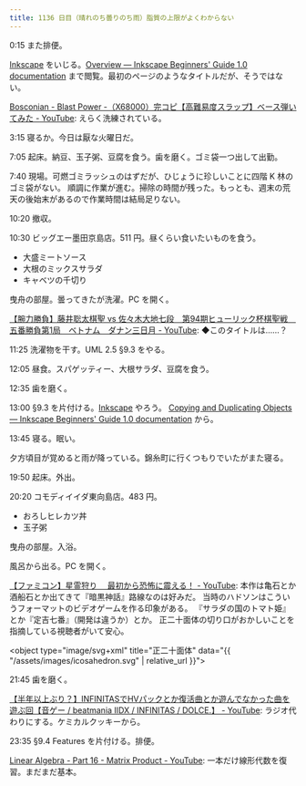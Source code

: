 ```yaml
---
title: 1136 日目（晴れのち曇りのち雨）脂質の上限がよくわからない
---
```


0:15 また排便。

[Inkscape] をいじる。[Overview — Inkscape Beginners' Guide 1.0 documentation](https://inkscape-manuals.readthedocs.io/en/latest/techniques-overview.html)
まで閲覧。最初のページのようなタイトルだが、そうではない。

[Bosconian - Blast Power -（X68000）完コピ【高難易度スラップ】ベース弾いてみた - YouTube](https://www.youtube.com/watch?v=o4PavefS0hM):
えらく洗練されている。

3:15 寝るか。今日は厭な火曜日だ。

7:05 起床。納豆、玉子粥、豆腐を食う。歯を磨く。ゴミ袋一つ出して出勤。

7:40 現場。可燃ゴミラッシュのはずだが、ひじょうに珍しいことに四階 K 林のゴミ袋がない。
順調に作業が進む。掃除の時間が残った。もっとも、週末の荒天の後始末があるので作業時間は結局足りない。

10:20 撤収。

10:30 ビッグエー墨田京島店。511 円。昼くらい食いたいものを食う。

* 大盛ミートソース
* 大根のミックスサラダ
* キャベツの千切り

曳舟の部屋。曇ってきたが洗濯。PC を開く。

[【腕力勝負】藤井聡太棋聖 vs 佐々木大地七段　第94期ヒューリック杯棋聖戦　五番勝負第1局　ベトナム　ダナン三日月 - YouTube](https://www.youtube.com/watch?v=5XGP840YCac):
◆このタイトルは……？

11:25 洗濯物を干す。UML 2.5 §9.3 をやる。

12:05 昼食。スパゲッティー、大根サラダ、豆腐を食う。

12:35 歯を磨く。

13:00 §9.3 を片付ける。[Inkscape] やろう。
[Copying and Duplicating Objects — Inkscape Beginners' Guide 1.0 documentation](https://inkscape-manuals.readthedocs.io/en/latest/copy-and-duplicate.html)
から。

13:45 寝る。眠い。

夕方頃目が覚めると雨が降っている。錦糸町に行くつもりでいたがまた寝る。

19:50 起床。外出。

20:20 コモディイイダ東向島店。483 円。

* おろしヒレカツ丼
* 玉子粥

曳舟の部屋。入浴。

風呂から出る。PC を開く。

[【ファミコン】星霊狩り 　最初から恐怖に震える！ - YouTube](https://www.youtube.com/watch?v=KU9GD_LgVww):
本作は亀石とか酒船石とか出てきて『暗黒神話』路線なのは好みだ。
当時のハドソンはこういうフォーマットのビデオゲームを作る印象がある。
『サラダの国のトマト姫』とか『定吉七番』（開発は違うか）とか。
正二十面体の切り口がおかしいことを指摘している視聴者がいて安心。

<object type="image/svg+xml" title="正二十面体" data="{{ "/assets/images/icosahedron.svg" | relative_url }}"></object>

21:45 歯を磨く。

[【半年以上ぶり？】INFINITASでHVパックとか復活曲とか遊んでなかった曲を遊ぶ回【音ゲー / beatmania IIDX / INFINITAS / DOLCE.】 - YouTube](https://www.youtube.com/watch?v=AGMaj4_N6JA):
ラジオ代わりにする。ケミカルクッキーから。

23:35 §9.4 Features を片付ける。排便。

[Linear Algebra - Part 16 - Matrix Product - YouTube](https://www.youtube.com/watch?v=8R0BdG9XnAk&list=PLBh2i93oe2quLc5zaxD0WHzQTGrXMwAI6&index=16):
一本だけ線形代数を復習。まだまだ基本。

[Inkscape]: <https://inkscape.org/>
